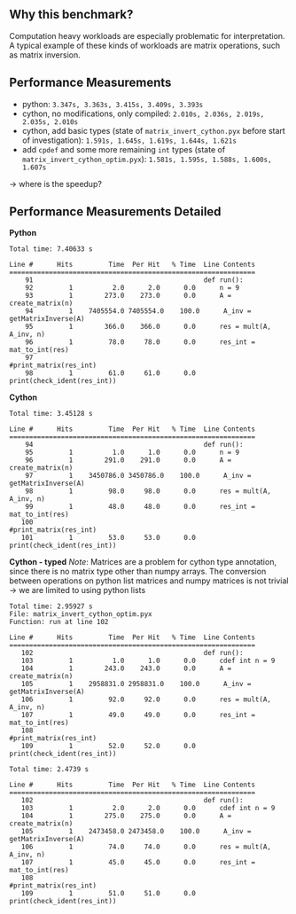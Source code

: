 ## Why this benchmark?
Computation heavy workloads are especially problematic for interpretation. A typical example
of these kinds of workloads are matrix operations, such as matrix inversion.

## Performance Measurements

* python: `3.347s, 3.363s, 3.415s, 3.409s, 3.393s`
* cython, no modifications, only compiled: `2.010s, 2.036s, 2.019s, 2.035s, 2.010s`
* cython, add basic types (state of `matrix_invert_cython.pyx` before start of investigation): `1.591s, 1.645s, 1.619s, 1.644s, 1.621s`
* add `cpdef` and some more remaining `int` types (state of `matrix_invert_cython_optim.pyx`): `1.581s, 1.595s, 1.588s, 1.600s, 1.607s`

 -> where is the speedup?

## Performance Measurements Detailed

**Python**
```
Total time: 7.40633 s

Line #      Hits         Time  Per Hit   % Time  Line Contents
==============================================================
    91                                           def run():
    92         1          2.0      2.0      0.0      n = 9
    93         1        273.0    273.0      0.0      A = create_matrix(n)
    94         1    7405554.0 7405554.0    100.0      A_inv = getMatrixInverse(A)
    95         1        366.0    366.0      0.0      res = mult(A, A_inv, n)
    96         1         78.0     78.0      0.0      res_int = mat_to_int(res)
    97                                               #print_matrix(res_int)
    98         1         61.0     61.0      0.0      print(check_ident(res_int))
```

**Cython**
```
Total time: 3.45128 s

Line #      Hits         Time  Per Hit   % Time  Line Contents
==============================================================
    94                                           def run():
    95         1          1.0      1.0      0.0      n = 9
    96         1        291.0    291.0      0.0      A = create_matrix(n)
    97         1    3450786.0 3450786.0    100.0      A_inv = getMatrixInverse(A)
    98         1         98.0     98.0      0.0      res = mult(A, A_inv, n)
    99         1         48.0     48.0      0.0      res_int = mat_to_int(res)
   100                                               #print_matrix(res_int)
   101         1         53.0     53.0      0.0      print(check_ident(res_int))
```

**Cython - typed**
*Note*: Matrices are a problem for cython type annotation, since there is no matrix type other than numpy arrays. The conversion between operations on python list matrices and numpy matrices is not trivial -> we are limited to using python lists
```
Total time: 2.95927 s
File: matrix_invert_cython_optim.pyx
Function: run at line 102

Line #      Hits         Time  Per Hit   % Time  Line Contents
==============================================================
   102                                           def run():
   103         1          1.0      1.0      0.0      cdef int n = 9
   104         1        243.0    243.0      0.0      A = create_matrix(n)
   105         1    2958831.0 2958831.0    100.0      A_inv = getMatrixInverse(A)
   106         1         92.0     92.0      0.0      res = mult(A, A_inv, n)
   107         1         49.0     49.0      0.0      res_int = mat_to_int(res)
   108                                               #print_matrix(res_int)
   109         1         52.0     52.0      0.0      print(check_ident(res_int))
```
```
Total time: 2.4739 s

Line #      Hits         Time  Per Hit   % Time  Line Contents
==============================================================
   102                                           def run():
   103         1          2.0      2.0      0.0      cdef int n = 9
   104         1        275.0    275.0      0.0      A = create_matrix(n)
   105         1    2473458.0 2473458.0    100.0      A_inv = getMatrixInverse(A)
   106         1         74.0     74.0      0.0      res = mult(A, A_inv, n)
   107         1         45.0     45.0      0.0      res_int = mat_to_int(res)
   108                                               #print_matrix(res_int)
   109         1         51.0     51.0      0.0      print(check_ident(res_int))
```
